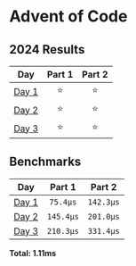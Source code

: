 # Advent of Code

<!--- advent_readme_stars table --->
## 2024 Results

| Day | Part 1 | Part 2 |
| :---: | :---: | :---: |
| [Day 1](https://adventofcode.com/2024/day/1) | ⭐ | ⭐ |
| [Day 2](https://adventofcode.com/2024/day/2) | ⭐ | ⭐ |
| [Day 3](https://adventofcode.com/2024/day/3) | ⭐ | ⭐ |
<!--- advent_readme_stars table --->

<!--- benchmarking table --->
## Benchmarks

| Day | Part 1 | Part 2 |
| :---: | :---: | :---:  |
| [Day 1](./src/bin/01.rs) | `75.4µs` | `142.3µs` |
| [Day 2](./src/bin/02.rs) | `145.4µs` | `201.0µs` |
| [Day 3](./src/bin/03.rs) | `210.3µs` | `331.4µs` |

**Total: 1.11ms**
<!--- benchmarking table --->
